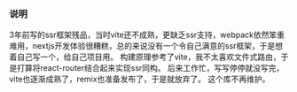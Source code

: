 ### 说明
3年前写的ssr框架残品，当时vite还不成熟，更缺乏ssr支持，webpack依然笨重难用，nextjs开发体验很糟糕，总的来说没有一个令自己满意的ssr框架，于是想着自己写一个，给自己项目用。
构建原理参考了vite，我不太喜欢文件式路由，于是打算将react-router结合起来实现ssr同构。
后来工作忙，写写停停就没写完，vite也逐渐成熟了，remix也准备发布了，于是就放弃了。
这个库不再维护。
